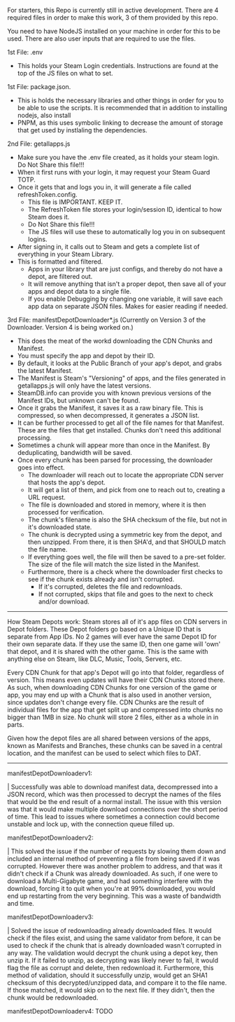 For starters, this Repo is currently still in active development. There are 4 required files in order to make this work, 3 of them provided by this repo. 

You need to have NodeJS installed on your machine in order for this to be used. There are also user inputs that are required to use the files.

1st File: .env
 - This holds your Steam Login credentials. Instructions are found at the top of the JS files on what to set.

1st File: package.json.
 - This is holds the necessary libraries and other things in order for you to be able to use the scripts. It is recommended that in addition to installing nodejs, also install
 - PNPM, as this uses symbolic linking to decrease the amount of storage that get used by instlaling the dependencies.

2nd File: getallapps.js
 - Make sure you have the .env file created, as it holds your steam login. Do Not Share this file!!!
 - When it first runs with your login, it may request your Steam Guard TOTP.
 - Once it gets that and logs you in, it will generate a file called refreshToken.config.
   - This file is IMPORTANT. KEEP IT.
   - The RefreshToken file stores your login/session ID, identical to how Steam does it.
   - Do Not Share this file!!!
   - The JS files will use these to automatically log you in on subsequent logins.
 - After signing in, it calls out to Steam and gets a complete list of everything in your Steam Library.
 - This is formatted and filtered.
   - Apps in your library that are just configs, and thereby do not have a depot, are filtered out.
   - It will remove anything that isn't a proper depot, then save all of your apps and depot data to a single file.
   - If you enable Debugging by changing one variable, it will save each app data on separate JSON files. Makes for easier reading if needed.

3rd File: manifestDepotDownloader*.js (Currently on Version 3 of the Downloader. Version 4 is being worked on.)
 - This does the meat of the workd downloading the CDN Chunks and Manifest.
 - You must specify the app and depot by their ID.
 - By default, it looks at the Public Branch of your app's depot, and grabs the latest Manifest.
 - The Manifest is Steam's "Versioning" of apps, and the files generated in getallapps.js will only have the latest versions.
 - SteamDB.info can provide you with known previous versions of the Manifest IDs, but unknown can't be found.
 - Once it grabs the Manifest, it saves it as a raw binary file. This is compressed, so when decompressed, it generates a JSON list.
 - It can be further processed to get all of the file names for that Manifest. These are the files that get installed. Chunks don't need this additional processing.
 - Sometimes a chunk will appear more than once in the Manifest. By deduplicating, bandwidth will be saved.
 - Once every chunk has been parsed for processing, the downloader goes into effect.
   - The downloader will reach out to locate the appropriate CDN server that hosts the app's depot.
   - It will get a list of them, and pick from one to reach out to, creating a URL request.
   - The file is downloaded and stored in memory, where it is then processed for verification.
   - The chunk's filename is also the SHA checksum of the file, but not in it's downloaded state.
   - The chunk is decrypted using a symmetric key from the depot, and then unzipped. From there, it is then SHA'd, and that SHOULD match the file name.
   - If everything goes well, the file will then be saved to a pre-set folder. The size of the file will match the size listed in the Manifest.
   - Furthermore, there is a check where the downloader first checks to see if the chunk exists already and isn't corrupted.
     - If it's corrupted, deletes the file and redownloads.
     - If not corrupted, skips that file and goes to the next to check and/or download.

----------------------------

How Steam Depots work:
  Steam stores all of it's app files on CDN servers in Depot folders. These Depot folders go based on a Unique ID that is separate from App IDs.
  No 2 games will ever have the same Depot ID for their own separate data. If they use the same ID, then one game will 'own' that depot, and it is
  shared with the other game. This is the same with anything else on Steam, like DLC, Music, Tools, Servers, etc.

  Every CDN Chunk for that app's Depot will go into that folder, regardless of version. This means even updates will have their CDN Chunks stored there.
  As such, when downloading CDN Chunks for one version of the game or app, you may end up with a Chunk that is also used in another version, since updates
  don't change every file.
  CDN Chunks are the result of individual files for the app that get split up and compressed into chunks no bigger than 1MB in size. No chunk will store
  2 files, either as a whole in in parts.

  Given how the depot files are all shared between versions of the apps, known as Manifests and Branches, these chunks can be saved in a central location,
  and the manifest can be used to select which files to DAT.

----------------------------

manifestDepotDownloaderv1:

| Successfully was able to download manifest data, decompressed into a JSON record, which was then processed to decrypt the names of the files that
 would be the end result of a normal install. The issue with this version was that it would make multiple download connections over the short period of time.
 This lead to issues where sometimes a connection could become unstable and lock up, with the connection queue filled up.

manifestDepotDownloaderv2:

| This solved the issue if the number of requests by slowing them down and included an internal method of preventing a file from being saved if it was corrupted.
 However there was another problem to address, and that was it didn't check if a Chunk was already downloaded. As such, if one were to download a Multi-Gigabyte
 game, and had something interfere with the download, forcing it to quit when you're at 99% downloaded, you would end up restarting from the very beginning.
 This was a waste of bandwidth and time.

manifestDepotDownloaderv3:

| Solved the issue of redownloading already downloaded files. It would check if the files exist, and using the same validator from before, it can be used to check if
 the chunk that is already downloaded wasn't corrupted in any way. The validation would decrypt the chunk using a depot key, then unzip it. If it failed to unzip, as
 decrypting was likely never to fail, it would flag the file as corrupt and delete, then redownload it. Furthermore, this method of validation, should it successfully unzip,
 would get an SHA1 checksum of this decrypted/unzipped data, and compare it to the file name. If those matched, it would skip on to the next file. If they didn't,
 then the chunk would be redownloaded.

manifestDepotDownloaderv4: TODO
